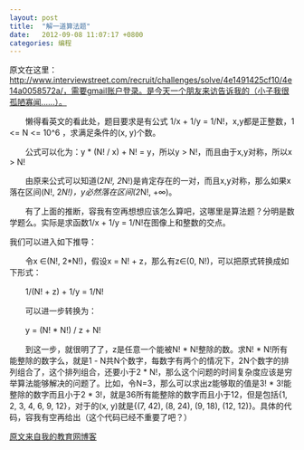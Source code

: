 ```yaml
---
layout: post
title:  "解一道算法题"
date:   2012-09-08 11:07:17 +0800
categories: 编程
---
```

原文在这里：http://www.interviewstreet.com/recruit/challenges/solve/4e1491425cf10/4e14a0058572a/，需要gmail账户登录。是今天一个朋友来访告诉我的（小子我很孤陋寡闻……）。

　　懒得看英文的看此处，题目要求是有公式 1/x + 1/y = 1/N!，x,y都是正整数，1 <= N <= 10^6 ，求满足条件的(x, y)个数。
 <!-- more -->

　　公式可以化为：y * (N! / x) + N! = y，所以y > N!，而且由于x,y对称，所以x > N!

　　由原来公式可以知道(2*N!, 2*N!)是肯定存在的一对，而且x,y对称，那么如果x落在区间(N!, 2*N!)，y必然落在区间(2*N!, +∞)。

　　有了上面的推断，容我有空再想想应该怎么算吧，这哪里是算法题？分明是数学题么。实际是求函数1/x + 1/y = 1/N!在图像上和整数的交点。

我们可以进入如下推导：

　　令x ∈(N!, 2*N!)，假设x = N! + z，那么有z∈(0, N!)，可以把原式转换成如下形式：

　　1/(N! + z) + 1/y = 1/N!

　　可以进一步转换为：

　　y = (N! * N!) / z + N!

　　到这一步，就很明了了，z是任意一个能被N! * N!整除的数。求N! * N!所有能整除的数字么，就是1 - N共N个数字，每数字有两个的情况下，2N个数字的排列组合了，这个排列组合，还要小于2 * N!，那么这个问题的时间复杂度应该是穷举算法能够解决的问题了。比如，令N=3，那么可以求出z能够取的值是3! * 3!能整除的数字而且小于2 * 3!，就是36所有能整除的数字而且小于12，但是包括{1, 2, 3, 4, 6, 9, 12}，对于的(x, y)就是{(7, 42), (8, 24), (9, 18), (12, 12)}。具体的代码，容我有空再给出（这个代码已经不重要了吧？）

[原文来自我的教育网博客][教育网博客]

[教育网博客]:http://teacher.edu.cn/pc/article/201209/555753.html
